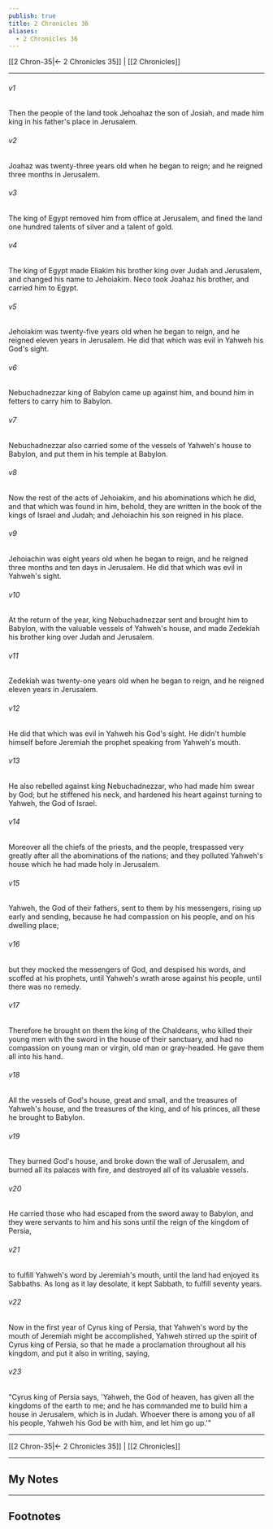 ```yaml
---
publish: true
title: 2 Chronicles 36
aliases:
  - 2 Chronicles 36
---
```


[[2 Chron-35|← 2 Chronicles 35]] | [[2 Chronicles]]
***



###### v1 
Then the people of the land took Jehoahaz the son of Josiah, and made him king in his father's place in Jerusalem. 

###### v2 
Joahaz was twenty-three years old when he began to reign; and he reigned three months in Jerusalem. 

###### v3 
The king of Egypt removed him from office at Jerusalem, and fined the land one hundred talents of silver and a talent of gold. 

###### v4 
The king of Egypt made Eliakim his brother king over Judah and Jerusalem, and changed his name to Jehoiakim. Neco took Joahaz his brother, and carried him to Egypt. 

###### v5 
Jehoiakim was twenty-five years old when he began to reign, and he reigned eleven years in Jerusalem. He did that which was evil in Yahweh his God's sight. 

###### v6 
Nebuchadnezzar king of Babylon came up against him, and bound him in fetters to carry him to Babylon. 

###### v7 
Nebuchadnezzar also carried some of the vessels of Yahweh's house to Babylon, and put them in his temple at Babylon. 

###### v8 
Now the rest of the acts of Jehoiakim, and his abominations which he did, and that which was found in him, behold, they are written in the book of the kings of Israel and Judah; and Jehoiachin his son reigned in his place. 

###### v9 
Jehoiachin was eight years old when he began to reign, and he reigned three months and ten days in Jerusalem. He did that which was evil in Yahweh's sight. 

###### v10 
At the return of the year, king Nebuchadnezzar sent and brought him to Babylon, with the valuable vessels of Yahweh's house, and made Zedekiah his brother king over Judah and Jerusalem. 

###### v11 
Zedekiah was twenty-one years old when he began to reign, and he reigned eleven years in Jerusalem. 

###### v12 
He did that which was evil in Yahweh his God's sight. He didn't humble himself before Jeremiah the prophet speaking from Yahweh's mouth. 

###### v13 
He also rebelled against king Nebuchadnezzar, who had made him swear by God; but he stiffened his neck, and hardened his heart against turning to Yahweh, the God of Israel. 

###### v14 
Moreover all the chiefs of the priests, and the people, trespassed very greatly after all the abominations of the nations; and they polluted Yahweh's house which he had made holy in Jerusalem. 

###### v15 
Yahweh, the God of their fathers, sent to them by his messengers, rising up early and sending, because he had compassion on his people, and on his dwelling place; 

###### v16 
but they mocked the messengers of God, and despised his words, and scoffed at his prophets, until Yahweh's wrath arose against his people, until there was no remedy. 

###### v17 
Therefore he brought on them the king of the Chaldeans, who killed their young men with the sword in the house of their sanctuary, and had no compassion on young man or virgin, old man or gray-headed. He gave them all into his hand. 

###### v18 
All the vessels of God's house, great and small, and the treasures of Yahweh's house, and the treasures of the king, and of his princes, all these he brought to Babylon. 

###### v19 
They burned God's house, and broke down the wall of Jerusalem, and burned all its palaces with fire, and destroyed all of its valuable vessels. 

###### v20 
He carried those who had escaped from the sword away to Babylon, and they were servants to him and his sons until the reign of the kingdom of Persia, 

###### v21 
to fulfill Yahweh's word by Jeremiah's mouth, until the land had enjoyed its Sabbaths. As long as it lay desolate, it kept Sabbath, to fulfill seventy years. 

###### v22 
Now in the first year of Cyrus king of Persia, that Yahweh's word by the mouth of Jeremiah might be accomplished, Yahweh stirred up the spirit of Cyrus king of Persia, so that he made a proclamation throughout all his kingdom, and put it also in writing, saying, 

###### v23 
"Cyrus king of Persia says, 'Yahweh, the God of heaven, has given all the kingdoms of the earth to me; and he has commanded me to build him a house in Jerusalem, which is in Judah. Whoever there is among you of all his people, Yahweh his God be with him, and let him go up.'"

***
[[2 Chron-35|← 2 Chronicles 35]] | [[2 Chronicles]]

---
## My Notes

---
## Footnotes